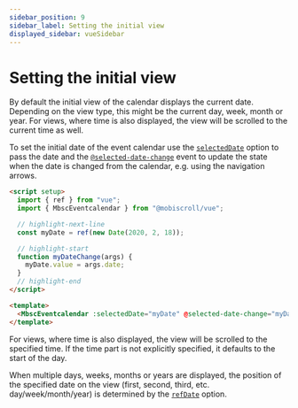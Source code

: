 ```yaml
---
sidebar_position: 9
sidebar_label: Setting the initial view
displayed_sidebar: vueSidebar
---
```


# Setting the initial view

By default the initial view of the calendar displays the current date. Depending on the view type, this might be the current day, week, month or year. For views, where time is also displayed, the view will be scrolled to the current time as well.

To set the initial date of the event calendar use the [`selectedDate`](./api#opt-selectedDate) option to pass the date and the [`@selected-date-change`](./api#event-onSelectedDateChange) event to update the state when the date is changed from the calendar, e.g. using the navigation arrows.

```html
<script setup>
  import { ref } from "vue";
  import { MbscEventcalendar } from "@mobiscroll/vue";

  // highlight-next-line
  const myDate = ref(new Date(2020, 2, 18));

  // highlight-start
  function myDateChange(args) {
    myDate.value = args.date;
  }
  // highlight-end
</script>

<template>
  <MbscEventcalendar :selectedDate="myDate" @selected-date-change="myDateChange($event)" />
</template>
```

For views, where time is also displayed, the view will be scrolled to the specified time. If the time part is not explicitly specified, it defaults to the start of the day.

When multiple days, weeks, months or years are displayed, the position of the specified date on the view (first, second, third, etc. day/week/month/year) is determined by the [`refDate`](./api#opt-refDate) option.
